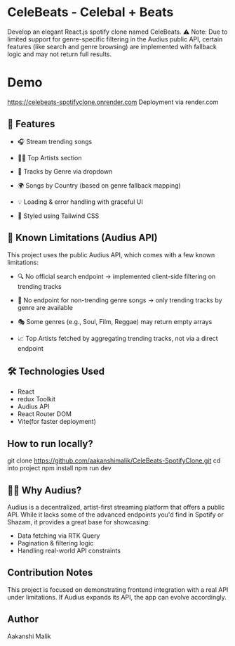 # CeleBeats - Celebal + Beats 

Develop an elegant React.js spotify clone named CeleBeats. 
⚠️ Note: Due to limited support for genre-specific filtering in the Audius public API, certain features (like search and genre browsing) are implemented with fallback logic and may not return full results.

# Demo
  https://celebeats-spotifyclone.onrender.com 
  Deployment via render.com


## 🚀 Features
- 🎧 Stream trending songs

- 🧑‍🎤 Top Artists section

- 📁 Tracks by Genre via dropdown

- 🌍 Songs by Country (based on genre fallback mapping)

- 💡 Loading & error handling with graceful UI

 - 🎨 Styled using Tailwind CSS

## 🧪 Known Limitations (Audius API)
This project uses the public Audius API, which comes with a few known limitations:
- 🔍 No official search endpoint → implemented client-side filtering on trending tracks

- 🎼 No endpoint for non-trending genre songs → only trending tracks by genre are available

- 🎭 Some genres (e.g., Soul, Film, Reggae) may return empty arrays

- 📈 Top Artists fetched by aggregating trending tracks, not via a direct endpoint

## 🛠️ Technologies Used
- React
- redux Toolkit
- Audius API
- React Router DOM
- Vite(for faster deployment)


## How to run locally?
git clone https://github.com/aakanshimalik/CeleBeats-SpotifyClone.git
cd into project
npm install
npm run dev


## 🙋‍♂️ Why Audius?
Audius is a decentralized, artist-first streaming platform that offers a public API. While it lacks some of the advanced endpoints you'd find in Spotify or Shazam, it provides a great base for showcasing:

- Data fetching via RTK Query
- Pagination & filtering logic
- Handling real-world API constraints



## Contribution Notes
This project is focused on demonstrating frontend integration with a real API under limitations. If Audius expands its API, the app can evolve accordingly.


## Author 
Aakanshi Malik
